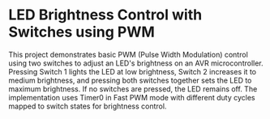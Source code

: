 # LED Brightness Control with Switches using PWM

This project demonstrates basic PWM (Pulse Width Modulation) control using two switches to adjust an LED's brightness on an AVR microcontroller. Pressing Switch 1 lights the LED at low brightness, Switch 2 increases it to medium brightness, and pressing both switches together sets the LED to maximum brightness. If no switches are pressed, the LED remains off. The implementation uses Timer0 in Fast PWM mode with different duty cycles mapped to switch states for brightness control.
